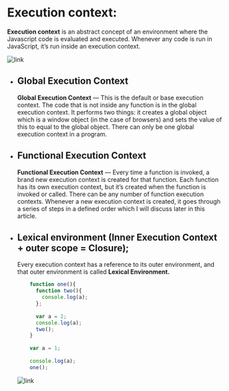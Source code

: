 # Execution context:
**Execution context** is an abstract concept of an environment where the Javascript code is evaluated and
executed. Whenever any code is run in JavaScript, it’s run inside an execution context.

![link](https://assets.htmlacademy.ru/img/blog/195/global-execution-context@1x.png)

  - ## Global Execution Context
    **Global Execution Context** — This is the default or base execution context. The code that is not inside
    any function is in the global execution context. It performs two things: it creates a global object which 
    is a window object (in the case of browsers) and sets the value of this to equal to the global object. 
    There can only be one global execution context in a program.

  - ## Functional Execution Context
    **Functional Execution Context** — Every time a function is invoked, a brand new execution context is 
    created for that function. Each function has its own execution context, but it’s created when the function
    is invoked or called. There can be any number of function execution contexts. Whenever a new execution 
    context is created, it goes through a series of steps in a defined order which I will discuss later in
    this article.
    
  - ## Lexical environment (Inner Execution Context + outer scope = Closure);
    Every execution context has a reference to its outer environment, and that outer environment is 
    called **Lexical Environment.**
    ```js
        function one(){
          function two(){
            console.log(a);
          };
        
          var a = 2;
          console.log(a);
          two();
        }
        
        var a = 1;
        
        console.log(a);
        one();
    ```
    
    ![link](https://miro.medium.com/max/875/1*ZeBDEb3BrCJVTSe9CPn1jA.jpeg)

